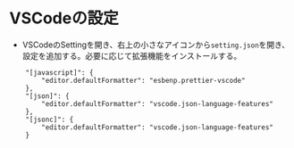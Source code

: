 # VSCodeの設定

- VSCodeのSettingを開き、右上の小さなアイコンから`setting.json`を開き、設定を追加する。必要に応じて拡張機能をインストールする。
```
    "[javascript]": {
        "editor.defaultFormatter": "esbenp.prettier-vscode"
    },
    "[json]": {
        "editor.defaultFormatter": "vscode.json-language-features"
    },
    "[jsonc]": {
        "editor.defaultFormatter": "vscode.json-language-features"
    }
```
